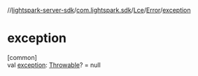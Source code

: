 //[lightspark-server-sdk](../../../../index.md)/[com.lightspark.sdk](../../index.md)/[Lce](../index.md)/[Error](index.md)/[exception](exception.md)

# exception

[common]\
val [exception](exception.md): [Throwable](https://kotlinlang.org/api/latest/jvm/stdlib/kotlin/-throwable/index.html)? = null
